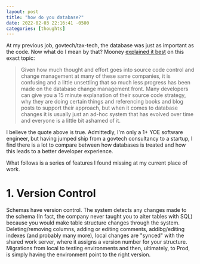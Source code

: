```yaml
---
layout: post
title: "how do you database?"
date: 2022-02-03 22:16:41 -0500
categories: [thoughts]
---
```


At my previous job, govtech/tax-tech, the database was just as important as the code. Now what do I mean by that? Mooney [explained it best](https://mooneyblog.mmdbsolutions.com/2010/03/23/why-your-database-version-control-strategy-sucks-and-what-to-do-about-it-part-i/) on this exact topic:

> Given how much thought and effort goes into source code control and change management at many of these same companies, it is confusing and a little unsettling that so much less progress has been made on the database change management front.  Many developers can give you a 15 minute explanation of their source code strategy, why they are doing certain things and referencing books and blog posts to support their approach, but when it comes to database changes it is usually just an ad-hoc system that has evolved over time and everyone is a little bit ashamed of it. 

I believe the quote above is true. Admittedly, I'm only a 1+ YOE software engineer, but having jumped ship from a govtech consultancy to a startup, I find there is a lot to compare between how databases is treated and how this leads to a better developer experience.

What follows is a series of features I found missing at my current place of work.

# 1. Version Control
Schemas have version control. The system detects any changes made to the schema (In fact, the company never taught you to alter tables with SQL) because you would make table structure changes through the system. Deleting/removing columns, adding or editing comments, addibg/editing indexes (and probably many more), local changes are "synced" with the shared work server, where it assigns a version number for your structure. Migrations from local to testing environments and then,  ultimately, to Prod, is simply having the environment point to the right version.